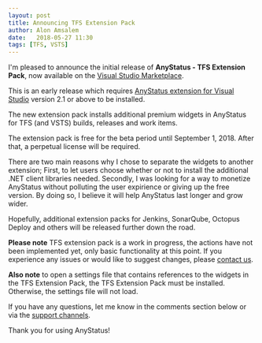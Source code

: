 ```yaml
---
layout: post
title: Announcing TFS Extension Pack
author: Alon Amsalem
date:   2018-05-27 11:30
tags: [TFS, VSTS]
---
```


I'm pleased to announce the initial release of **AnyStatus - TFS Extension Pack**, now available on the [Visual Studio Marketplace](https://marketplace.visualstudio.com/items?itemName=anystatus.TFSExtensionPack).

This is an early release which requires [AnyStatus extension for Visual Studio](https://marketplace.visualstudio.com/items?itemName=AlonAmsalem.AnyStatus) version 2.1 or above to be installed.

The new extension pack installs additional premium widgets in AnyStatus for TFS (and VSTS) builds, releases and work items.

The extension pack is free for the beta period until September 1, 2018. After that, a perpetual license will be required.

There are two main reasons why I chose to separate the widgets to another extension;
First, to let users choose whether or not to install the additional .NET client libraries needed.
Secondly, I was looking for a way to monetize AnyStatus without polluting the user expirience or giving up the free version.
By doing so, I believe it will help AnyStatus last longer and grow wider.

Hopefully, additional extension packs for Jenkins, SonarQube, Octopus Deploy and others will be released further down the road.

**Please note** TFS extension pack is a work in progress, the actions have not been implemented yet, only basic functionality at this point. If you experience any issues or would like to suggest changes, please [contact us](/support).

**Also note** to open a settings file that contains references to the widgets in the TFS Extension Pack, the TFS Extension Pack must be installed. Otherwise, the settings file will not load.

If you have any questions, let me know in the comments section below or via the [support channels](/support).

Thank you for using AnyStatus!
